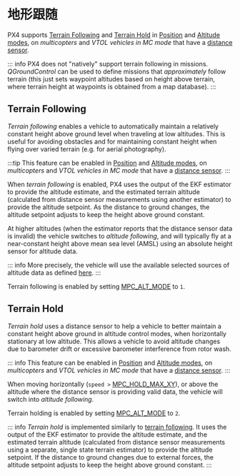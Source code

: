 # 地形跟随

PX4 supports [Terrain Following](#terrain_following) and [Terrain Hold](#terrain_hold) in [Position](../flight_modes_mc/position.md) and [Altitude modes](../flight_modes_mc/altitude.md), on *multicopters* and *VTOL vehicles in MC mode* that have a [distance sensor](../sensor/rangefinders.md).

::: info
PX4 does not "natively" support terrain following in missions.
*QGroundControl* can be used to define missions that *approximately* follow terrain (this just sets waypoint altitudes based on height above terrain, where terrain height at waypoints is obtained from a map database).
:::

<a id="terrain_following"></a>

## Terrain Following

*Terrain following* enables a vehicle to automatically maintain a relatively constant height above ground level when traveling at low altitudes.
This is useful for avoiding obstacles and for maintaining constant height when flying over varied terrain (e.g. for aerial photography).

:::tip
This feature can be enabled in [Position](../flight_modes_mc/position.md) and [Altitude modes](../flight_modes_mc/altitude.md), on *multicopters* and *VTOL vehicles in MC mode* that have a [distance sensor](../sensor/rangefinders.md).
:::

When *terrain following* is enabled, PX4 uses the output of the EKF estimator to provide the altitude estimate, and the estimated terrain altitude (calculated from distance sensor measurements using another estimator) to provide the altitude setpoint.
As the distance to ground changes, the altitude setpoint adjusts to keep the height above ground constant.

At higher altitudes (when the estimator reports that the distance sensor data is invalid) the vehicle switches to *altitude following*, and will typically fly at a near-constant height above mean sea level (AMSL) using an absolute height sensor for altitude data.

::: info
More precisely, the vehicle will use the available selected sources of altitude data as defined [here](../advanced_config/tuning_the_ecl_ekf.md#height).
:::

Terrain following is enabled by setting [MPC_ALT_MODE](../advanced_config/parameter_reference.md#MPC_ALT_MODE) to `1`.

<a id="terrain_hold"></a>

## Terrain Hold

*Terrain hold* uses a distance sensor to help a vehicle to better maintain a constant height above ground in altitude control modes, when horizontally stationary at low altitude.
This allows a vehicle to avoid altitude changes due to barometer drift or excessive barometer interference from rotor wash.

::: info
This feature can be enabled in [Position](../flight_modes_mc/position.md) and [Altitude modes](../flight_modes_mc/altitude.md), on *multicopters* and *VTOL vehicles in MC mode* that have a [distance sensor](../sensor/rangefinders.md).
:::

When moving horizontally (`speed >` [MPC_HOLD_MAX_XY](../advanced_config/parameter_reference.md#MPC_HOLD_MAX_XY)), or above the altitude where the distance sensor is providing valid data, the vehicle will switch into *altitude following*.

Terrain holding is enabled by setting [MPC_ALT_MODE](../advanced_config/parameter_reference.md#MPC_ALT_MODE) to `2`.

::: info
*Terrain hold* is implemented similarly to [terrain following](#terrain_following).
It uses the output of the EKF estimator to provide the altitude estimate, and the estimated terrain altitude (calculated from distance sensor measurements using a separate, single state terrain estimator) to provide the altitude setpoint.
If the distance to ground changes due to external forces, the altitude setpoint adjusts to keep the height above ground constant.
:::
